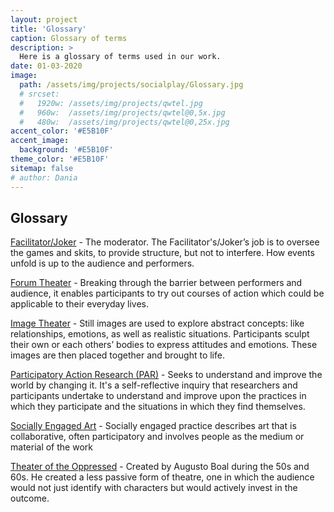```yaml
---
layout: project
title: 'Glossary'
caption: Glossary of terms
description: >
  Here is a glossary of terms used in our work.
date: 01-03-2020
image: 
  path: /assets/img/projects/socialplay/Glossary.jpg
  # srcset: 
  #   1920w: /assets/img/projects/qwtel.jpg
  #   960w:  /assets/img/projects/qwtel@0,5x.jpg
  #   480w:  /assets/img/projects/qwtel@0,25x.jpg
accent_color: '#E5B10F'
accent_image:
  background: '#E5B10F'
theme_color: '#E5B10F'
sitemap: false
# author: Dania
---
```

 
## Glossary

[Facilitator/Joker](https://study.com/academy/lesson/theatre-of-the-oppressed-definition-history-characteristics.html) -  The moderator. The Facilitator's/Joker’s job is to oversee the games and skits, to provide structure, but not to interfere. How events unfold is up to the audience and performers.

[Forum Theater](https://dramaresource.com/forum-theatre/ )  - Breaking through the barrier between performers and audience, it enables participants to try out courses of action which could be applicable to their everyday lives.

[Image Theater](https://dramaresource.com/image-theatre/) - Still images are used to explore abstract concepts: like relationships, emotions, as well as realistic situations. Participants sculpt their own or each others’ bodies to express attitudes and emotions. These images are then placed together and brought to life.

[Participatory Action Research (PAR)](https://www.ncbi.nlm.nih.gov/pmc/articles/PMC2566051/) - Seeks to understand and improve the world by changing it. It's a self-reflective inquiry that researchers and participants undertake to understand and improve upon the practices in which they participate and the situations in which they find themselves.

[Socially Engaged Art](https://www.tate.org.uk/art/art-terms/s/socially-engaged-practice) - Socially engaged practice describes art that is collaborative, often participatory and involves people as the medium or material of the work

[Theater of the Oppressed](https://study.com/academy/lesson/theatre-of-the-oppressed-definition-history-characteristics.html) - Created by Augusto Boal during the 50s and 60s. He created a less passive form of theatre, one in which the audience would not just identify with characters but would actively invest in the outcome.
